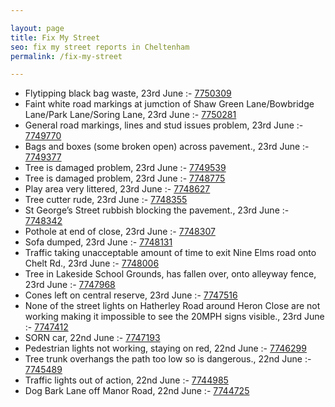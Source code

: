 ```yaml
---

layout: page
title: Fix My Street
seo: fix my street reports in Cheltenham
permalink: /fix-my-street

---
```


<!-- fix_marker starts -->

- Flytipping black bag waste, 23rd June :- [7750309](https://www.fixmystreet.com/report/7750309)
- Faint white road markings at jumction of Shaw Green Lane/Bowbridge Lane/Park Lane/Soring Lane, 23rd June :- [7750281](https://www.fixmystreet.com/report/7750281)
- General road markings, lines and stud issues problem, 23rd June :- [7749770](https://www.fixmystreet.com/report/7749770)
- Bags and boxes (some broken open) across pavement., 23rd June :- [7749377](https://www.fixmystreet.com/report/7749377)
- Tree is damaged problem, 23rd June :- [7749539](https://www.fixmystreet.com/report/7749539)
- Tree is damaged problem, 23rd June :- [7748775](https://www.fixmystreet.com/report/7748775)
- Play area very littered, 23rd June :- [7748627](https://www.fixmystreet.com/report/7748627)
- Tree cutter rude, 23rd June :- [7748355](https://www.fixmystreet.com/report/7748355)
- St George’s Street rubbish blocking the pavement., 23rd June :- [7748342](https://www.fixmystreet.com/report/7748342)
- Pothole at end of close, 23rd June :- [7748307](https://www.fixmystreet.com/report/7748307)
- Sofa dumped, 23rd June :- [7748131](https://www.fixmystreet.com/report/7748131)
- Traffic taking unacceptable amount of time to exit Nine Elms road onto Chelt Rd., 23rd June :- [7748006](https://www.fixmystreet.com/report/7748006)
- Tree in Lakeside School Grounds, has fallen over, onto alleyway fence, 23rd June :- [7747968](https://www.fixmystreet.com/report/7747968)
- Cones left on central reserve, 23rd June :- [7747516](https://www.fixmystreet.com/report/7747516)
- None of the street lights on Hatherley Road around Heron Close are not working making it impossible to see the 20MPH signs visible., 23rd June :- [7747412](https://www.fixmystreet.com/report/7747412)
- SORN car, 22nd June :- [7747193](https://www.fixmystreet.com/report/7747193)
- Pedestrian lights not working, staying on red, 22nd June :- [7746299](https://www.fixmystreet.com/report/7746299)
- Tree trunk overhangs the path too low so is dangerous., 22nd June :- [7745489](https://www.fixmystreet.com/report/7745489)
- Traffic lights out of action, 22nd June :- [7744985](https://www.fixmystreet.com/report/7744985)
- Dog Bark Lane off Manor Road, 22nd June :- [7744725](https://www.fixmystreet.com/report/7744725)

<!-- fix_marker ends -->